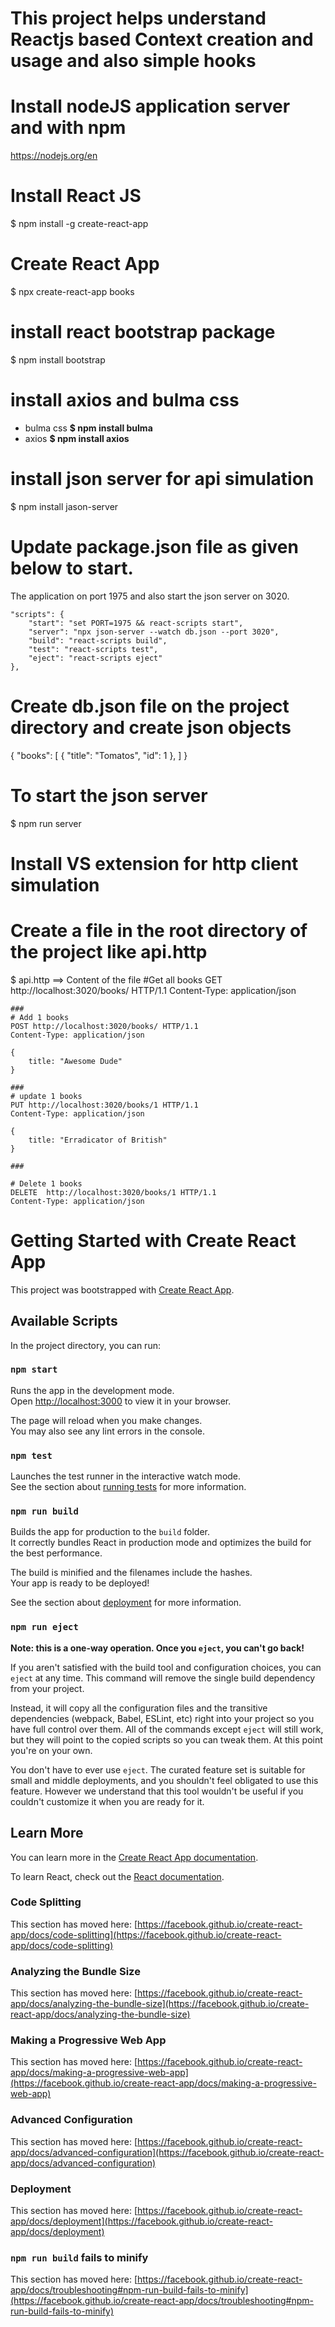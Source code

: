 # This project helps understand Reactjs based Context creation and usage and also simple hooks

# Install nodeJS application server and with npm
https://nodejs.org/en

# Install React JS

$ npm install -g create-react-app

# Create React App

$ npx create-react-app books

# install react bootstrap package

$ npm install bootstrap

# install axios and bulma css

- bulma css
  **$ npm install bulma**
- axios
  **$ npm install axios**

# install json server for api simulation

$ npm install jason-server

# Update package.json file as given below to start.

The application on port 1975 and also start the json server on 3020.

    "scripts": {
        "start": "set PORT=1975 && react-scripts start",
        "server": "npx json-server --watch db.json --port 3020",
        "build": "react-scripts build",
        "test": "react-scripts test",
        "eject": "react-scripts eject"
    },

# Create db.json file on the project directory and create json objects

{
"books": [
{
"title": "Tomatos",
"id": 1
},
]
}

# To start the json server

$ npm run server

# Install VS extension for http client simulation

# Create a file in the root directory of the project like api.http

$ api.http ==> Content of the file
#Get all books
GET http://localhost:3020/books/ HTTP/1.1
Content-Type: application/json

    ###
    # Add 1 books
    POST http://localhost:3020/books/ HTTP/1.1
    Content-Type: application/json

    {
        title: "Awesome Dude"
    }

    ###
    # update 1 books
    PUT http://localhost:3020/books/1 HTTP/1.1
    Content-Type: application/json

    {
        title: "Erradicator of British"
    }

    ###

    # Delete 1 books
    DELETE  http://localhost:3020/books/1 HTTP/1.1
    Content-Type: application/json

# Getting Started with Create React App

This project was bootstrapped with [Create React App](https://github.com/facebook/create-react-app).

## Available Scripts

In the project directory, you can run:

### `npm start`

Runs the app in the development mode.\
Open [http://localhost:3000](http://localhost:3000) to view it in your browser.

The page will reload when you make changes.\
You may also see any lint errors in the console.

### `npm test`

Launches the test runner in the interactive watch mode.\
See the section about [running tests](https://facebook.github.io/create-react-app/docs/running-tests) for more information.

### `npm run build`

Builds the app for production to the `build` folder.\
It correctly bundles React in production mode and optimizes the build for the best performance.

The build is minified and the filenames include the hashes.\
Your app is ready to be deployed!

See the section about [deployment](https://facebook.github.io/create-react-app/docs/deployment) for more information.

### `npm run eject`

**Note: this is a one-way operation. Once you `eject`, you can't go back!**

If you aren't satisfied with the build tool and configuration choices, you can `eject` at any time. This command will remove the single build dependency from your project.

Instead, it will copy all the configuration files and the transitive dependencies (webpack, Babel, ESLint, etc) right into your project so you have full control over them. All of the commands except `eject` will still work, but they will point to the copied scripts so you can tweak them. At this point you're on your own.

You don't have to ever use `eject`. The curated feature set is suitable for small and middle deployments, and you shouldn't feel obligated to use this feature. However we understand that this tool wouldn't be useful if you couldn't customize it when you are ready for it.

## Learn More

You can learn more in the [Create React App documentation](https://facebook.github.io/create-react-app/docs/getting-started).

To learn React, check out the [React documentation](https://reactjs.org/).

### Code Splitting

This section has moved here: [https://facebook.github.io/create-react-app/docs/code-splitting](https://facebook.github.io/create-react-app/docs/code-splitting)

### Analyzing the Bundle Size

This section has moved here: [https://facebook.github.io/create-react-app/docs/analyzing-the-bundle-size](https://facebook.github.io/create-react-app/docs/analyzing-the-bundle-size)

### Making a Progressive Web App

This section has moved here: [https://facebook.github.io/create-react-app/docs/making-a-progressive-web-app](https://facebook.github.io/create-react-app/docs/making-a-progressive-web-app)

### Advanced Configuration

This section has moved here: [https://facebook.github.io/create-react-app/docs/advanced-configuration](https://facebook.github.io/create-react-app/docs/advanced-configuration)

### Deployment

This section has moved here: [https://facebook.github.io/create-react-app/docs/deployment](https://facebook.github.io/create-react-app/docs/deployment)

### `npm run build` fails to minify

This section has moved here: [https://facebook.github.io/create-react-app/docs/troubleshooting#npm-run-build-fails-to-minify](https://facebook.github.io/create-react-app/docs/troubleshooting#npm-run-build-fails-to-minify)

